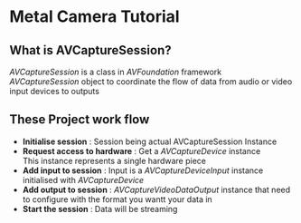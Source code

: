 # Metal Camera Tutorial

## What is AVCaptureSession?
*AVCaptureSession* is a class in *AVFoundation* framework
<br>*AVCaptureSession* object to coordinate the flow of data from audio or video input devices to outputs

## These Project work flow
- **Initialise session** : Session being actual AVCaptureSession Instance
- **Request access to hardware** : Get a *AVCaptureDevice* instance<br>This instance represents a single hardware piece
- **Add input to session** : Input is a *AVCaptureDeviceInput* instance initialised with *AVCaptureDevice*
- **Add output to session** : *AVCaptureVideoDataOutput* instance that need to configure with the format you wantt your data in
- **Start the session** : Data will be streaming